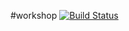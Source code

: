 #workshop
[![Build Status](https://travis-ci.org/SudarshiniTyagi/workshop.svg?branch=master)](https://travis-ci.org/SudarshiniTyagi/workshop)